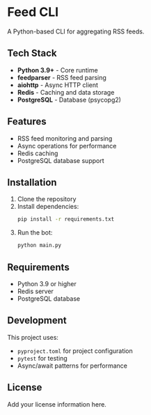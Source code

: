﻿# Feed CLI

A Python-based CLI for aggregating RSS feeds.

## Tech Stack

- **Python 3.9+** - Core runtime
- **feedparser** - RSS feed parsing
- **aiohttp** - Async HTTP client
- **Redis** - Caching and data storage
- **PostgreSQL** - Database (psycopg2)

## Features

- RSS feed monitoring and parsing
- Async operations for performance
- Redis caching
- PostgreSQL database support

## Installation

1. Clone the repository
2. Install dependencies:
   ```bash
   pip install -r requirements.txt
   ```
3. Run the bot:
   ```bash
   python main.py
   ```

## Requirements

- Python 3.9 or higher
- Redis server
- PostgreSQL database

## Development

This project uses:
- `pyproject.toml` for project configuration
- `pytest` for testing
- Async/await patterns for performance

## License

Add your license information here.
